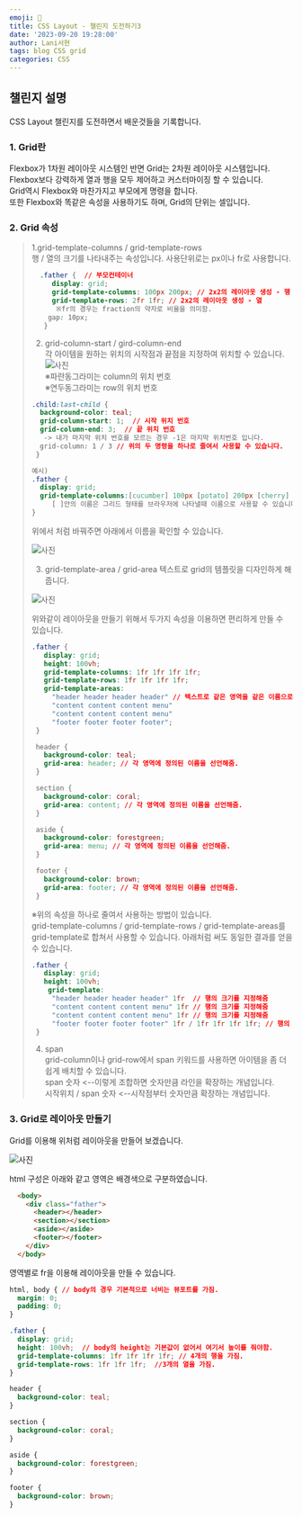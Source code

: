 ```yaml
---
emoji: 🍈
title: CSS Layout - 챌린지 도전하기3
date: '2023-09-20 19:28:00'
author: Lani서현
tags: blog CSS grid 
categories: CSS 
---
```


## 챌린지 설명

CSS Layout 챌린지를 도전하면서 배운것들을 기록합니다.

### 1. Grid란 

Flexbox가 1차원 레이아웃 시스템인 반면 Grid는 2차원 레이아웃 시스템입니다.  
Flexbox보다 강력하게 열과 행을 모두 제어하고 커스터마이징 할 수 있습니다.  
Grid역시 Flexbox와 마찬가지고 부모에게 명령을 합니다.  
또한 Flexbox와 똑같은 속성을 사용하기도 하며, Grid의 단위는 셀입니다.

### 2. Grid 속성  

> 1.grid-template-columns / grid-template-rows    
>   행 / 열의  크기를 나타내주는 속성입니다. 사용단위로는 px이나 fr로 사용합니다.  
> ```css
>   .father {  // 부모컨테이너
>      display: grid;  
>      grid-template-columns: 100px 200px; // 2x2의 레이아웃 생성 - 행
>      grid-template-rows: 2fr 1fr; // 2x2의 레이아웃 생성 - 열  
>       ※fr의 경우는 fraction의 약자로 비율을 의미함.
>     gap: 10px;
>    }
> ```  
> 2. grid-column-start / gird-column-end  
>    각 아이템을 원하는 위치의 시작점과 끝점을 지정하여 위치할 수 있습니다.  
> ![사진](./layout4.png)   
>     ※파란동그라미는 column의 위치 번호  
>     ※연두동그라미는 row의 위치 번호  
>    
>  ```css
>  .child:last-child {
>    background-color: teal;
>    grid-column-start: 1;  // 시작 위치 번호  
>    grid-column-end: 3;  // 끝 위치 번호  
>     -> 내가 마지막 위치 번호를 모르는 경우 -1은 마지막 위치번호 입니다.  
>    grid-column: 1 / 3 // 위의 두 명령을 하나로 줄여서 사용할 수 있습니다.  
>   } 
> 
> 예시) 
> .father {
>    display: grid;  
>    grid-template-columns:[cucumber] 100px [potato] 200px [cherry] 50px [mango];  
>       [ ]안의 이름은 그리드 형태를 브라우저에 나타낼때 이름으로 사용할 수 있습니다.
>  }  
>```  
>
> 위에서 처럼 바꿔주면 아래에서 이름을 확인할 수 있습니다.   
>  
> ![사진](./layout5.png) 
>  
> 3. grid-template-area / grid-area 
>   텍스트로 grid의 템플릿을 디자인하게 해줍니다. 
>
> ![사진](./layout7.png) 
>
> 위와같이 레이아웃을 만들기 위해서 두가지 속성을 이용하면 편리하게 만들 수 있습니다.  
>
> ```css
> .father {
>    display: grid;
>    height: 100vh;
>    grid-template-columns: 1fr 1fr 1fr 1fr;
>    grid-template-rows: 1fr 1fr 1fr 1fr;
>    grid-template-areas: 
>      "header header header header" // 텍스트로 같은 영역을 같은 이름으로 정의해줌.
>      "content content content menu"
>      "content content content menu"
>      "footer footer footer footer";
>  }
>
>  header {
>    background-color: teal;
>    grid-area: header; // 각 영역에 정의된 이름을 선언해줌.
>  }
>
>  section {
>    background-color: coral;
>    grid-area: content; // 각 영역에 정의된 이름을 선언해줌.
>  }
>
>  aside {
>    background-color: forestgreen;
>    grid-area: menu; // 각 영역에 정의된 이름을 선언해줌.
>  }
>
>  footer {
>    background-color: brown;
>    grid-area: footer; // 각 영역에 정의된 이름을 선언해줌.
>  }
> ```   
>  ※위의 속성을 하나로 줄여서 사용하는 방법이 있습니다.  
>    grid-template-columns / grid-template-rows / grid-template-areas를 grid-template로 합쳐서 사용할 수 있습니다. 아래처럼 써도 동일한 결과를 얻을 수 있습니다.
> ```css
> .father {
>    display: grid;
>    height: 100vh;
>     grid-template: 
>      "header header header header" 1fr  // 행의 크기를 지정해줌
>      "content content content menu" 1fr // 행의 크기를 지정해줌
>      "content content content menu" 1fr // 행의 크기를 지정해줌
>      "footer footer footer footer" 1fr / 1fr 1fr 1fr 1fr; // 행의 크기 / 열의 크기를 지정해줌
>  }
>```  
> 4. span  
>    grid-column이나 grid-row에서 span 키워드를 사용하면 아이템을 좀 더 쉽게 배치할 수 있습니다.  
>    span 숫자 <--이렇게 조합하면 숫자만큼 라인을 확장하는 개념입니다.  
>    시작위치 / span 숫자  <--시작점부터 숫자만큼 확장하는 개념입니다.  

### 3. Grid로 레이아웃 만들기  

Grid를 이용해 위처럼 레이아웃을 만들어 보겠습니다.   

![사진](./layout6.png)  
  
html 구성은 아래와 같고 영역은 배경색으로 구분하였습니다.

```html
  <body>
    <div class="father">
      <header></header>
      <section></section>
      <aside></aside>
      <footer></footer>
    </div>
  </body>
```
영역별로 fr을 이용해 레이아웃을 만들 수 있습니다.

```css
html, body { // body의 경우 기본적으로 너비는 뷰포트를 가짐.
  margin: 0;
  padding: 0;
}

.father {
  display: grid;
  height: 100vh;  // body의 height는 기본값이 없어서 여기서 높이를 줘야함.
  grid-template-columns: 1fr 1fr 1fr 1fr; // 4개의 행을 가짐.
  grid-template-rows: 1fr 1fr 1fr;  //3개의 열을 가짐.
}

header {
  background-color: teal;
}

section {
  background-color: coral;
}

aside {
  background-color: forestgreen;
}

footer {
  background-color: brown;
}
```


